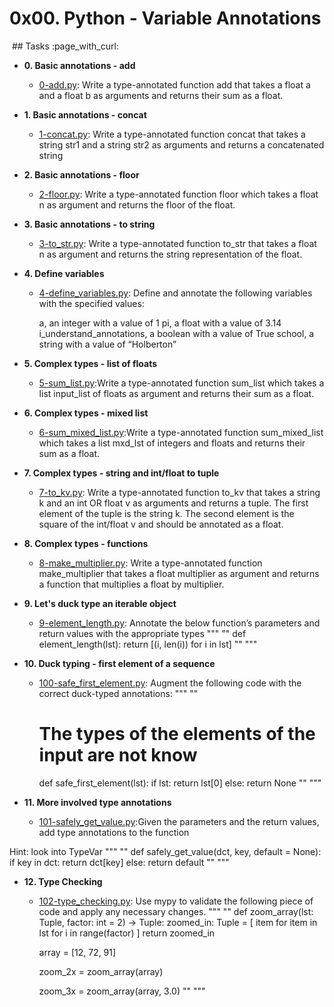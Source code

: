 # 0x00. Python - Variable Annotations
<img src="https://i.redd.it/y9y25tefi5401.png" alt="" loading="lazy" style="">
## Tasks :page_with_curl:

* **0. Basic annotations - add**
  * [0-add.py](./0-add.py): Write a type-annotated function add that takes a float a and a float b as arguments and returns their sum as a float.

* **1. Basic annotations - concat**
  * [1-concat.py](./1-concat.py): Write a type-annotated function concat that takes a string str1 and a string str2 as arguments and returns a concatenated string

* **2. Basic annotations - floor**
  * [2-floor.py](./2-floor.py): Write a type-annotated function floor which takes a float n as argument and returns the floor of the float.

  
* **3. Basic annotations - to string**
  * [3-to_str.py](./3-to_str.py): Write a type-annotated function to_str that takes a float n as argument and returns the string representation of the float.

  
* **4. Define variables**
  * [4-define_variables.py](./4-define_variables.py): Define and annotate the following variables with the specified values:

    a, an integer with a value of 1
    pi, a float with a value of 3.14
    i_understand_annotations, a boolean with a value of True
    school, a string with a value of “Holberton”

* **5. Complex types - list of floats**
  * [5-sum_list.py](./5-sum_list.py):Write a type-annotated function sum_list which takes a list input_list of floats as argument and returns their sum as a float.

  
* **6. Complex types - mixed list**
  * [6-sum_mixed_list.py](./6-sum_mixed_list.py):Write a type-annotated function sum_mixed_list which takes a list mxd_lst of integers and floats and returns their sum as a float.
  
* **7. Complex types - string and int/float to tuple**
  * [7-to_kv.py](./7-to_kv.py): Write a type-annotated function to_kv that takes a string k and an int OR float v as arguments and returns a tuple. The first element of the tuple is the string k. The second element is the square of the int/float v and should be annotated as a float.
   
* **8. Complex types - functions**
  * [8-make_multiplier.py](./8-make_multiplier.py): Write a type-annotated function make_multiplier that takes a float multiplier as argument and returns a function that multiplies a float by multiplier.
   
* **9. Let's duck type an iterable object**
  * [9-element_length.py](./9-element_length.py): Annotate the below function’s parameters and return values with the appropriate types
    """
    ""
    def element_length(lst):
        return [(i, len(i)) for i in lst]
    ""
    """
   
* **10. Duck typing - first element of a sequence**
  * [100-safe_first_element.py](./100-safe_first_element.py): Augment the following code with the correct duck-typed annotations:
    """
    ""
    # The types of the elements of the input are not know
    def safe_first_element(lst):
        if lst:
            return lst[0]
        else:
            return None
    ""
    """
* **11. More involved type annotations**
  * [101-safely_get_value.py](./101-safely_get_value.py):Given the parameters and the return values, add type annotations to the function

Hint: look into TypeVar
    """
    ""
    def safely_get_value(dct, key, default = None):
        if key in dct:
            return dct[key]
        else:
            return default
    ""
    """  
* **12. Type Checking**
  * [102-type_checking.py](./102-type_checking.py): Use mypy to validate the following piece of code and apply any necessary changes.
    """
    ""
    def zoom_array(lst: Tuple, factor: int = 2) -> Tuple:
        zoomed_in: Tuple = [
            item for item in lst
            for i in range(factor)
        ]
        return zoomed_in


    array = [12, 72, 91]

    zoom_2x = zoom_array(array)

    zoom_3x = zoom_array(array, 3.0)
    ""
    """